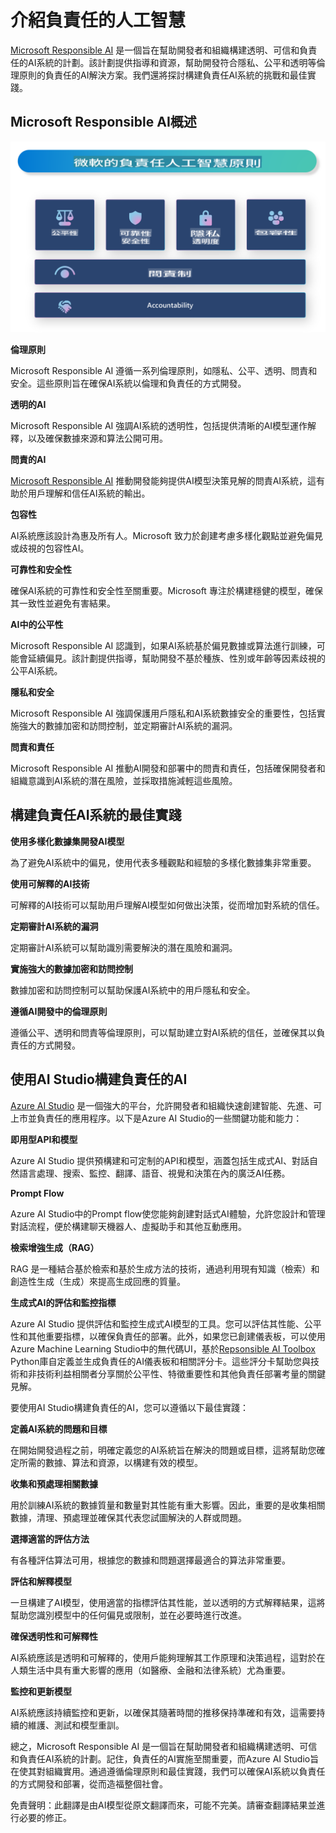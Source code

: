 # **介紹負責任的人工智慧**

[Microsoft Responsible AI](https://www.microsoft.com/ai/responsible-ai?WT.mc_id=aiml-138114-kinfeylo) 是一個旨在幫助開發者和組織構建透明、可信和負責任的AI系統的計劃。該計劃提供指導和資源，幫助開發符合隱私、公平和透明等倫理原則的負責任的AI解決方案。我們還將探討構建負責任AI系統的挑戰和最佳實踐。

## Microsoft Responsible AI概述

![RAIPrinciples](../../../../translated_images/RAIPrinciples.341872e84ab61d746359087157c13d5a0a5549e5187b42e45efca277ac550e12.tw.png)

**倫理原則**

Microsoft Responsible AI 遵循一系列倫理原則，如隱私、公平、透明、問責和安全。這些原則旨在確保AI系統以倫理和負責任的方式開發。

**透明的AI**

Microsoft Responsible AI 強調AI系統的透明性，包括提供清晰的AI模型運作解釋，以及確保數據來源和算法公開可用。

**問責的AI**

[Microsoft Responsible AI](https://www.microsoft.com/ai/responsible-ai?WT.mc_id=aiml-138114-kinfeylo) 推動開發能夠提供AI模型決策見解的問責AI系統，這有助於用戶理解和信任AI系統的輸出。

**包容性**

AI系統應該設計為惠及所有人。Microsoft 致力於創建考慮多樣化觀點並避免偏見或歧視的包容性AI。

**可靠性和安全性**

確保AI系統的可靠性和安全性至關重要。Microsoft 專注於構建穩健的模型，確保其一致性並避免有害結果。

**AI中的公平性**

Microsoft Responsible AI 認識到，如果AI系統基於偏見數據或算法進行訓練，可能會延續偏見。該計劃提供指導，幫助開發不基於種族、性別或年齡等因素歧視的公平AI系統。

**隱私和安全**

Microsoft Responsible AI 強調保護用戶隱私和AI系統數據安全的重要性，包括實施強大的數據加密和訪問控制，並定期審計AI系統的漏洞。

**問責和責任**

Microsoft Responsible AI 推動AI開發和部署中的問責和責任，包括確保開發者和組織意識到AI系統的潛在風險，並採取措施減輕這些風險。

## 構建負責任AI系統的最佳實踐

**使用多樣化數據集開發AI模型**

為了避免AI系統中的偏見，使用代表多種觀點和經驗的多樣化數據集非常重要。

**使用可解釋的AI技術**

可解釋的AI技術可以幫助用戶理解AI模型如何做出決策，從而增加對系統的信任。

**定期審計AI系統的漏洞**

定期審計AI系統可以幫助識別需要解決的潛在風險和漏洞。

**實施強大的數據加密和訪問控制**

數據加密和訪問控制可以幫助保護AI系統中的用戶隱私和安全。

**遵循AI開發中的倫理原則**

遵循公平、透明和問責等倫理原則，可以幫助建立對AI系統的信任，並確保其以負責任的方式開發。

## 使用AI Studio構建負責任的AI

[Azure AI Studio](https://ai.azure.com?WT.mc_id=aiml-138114-kinfeylo) 是一個強大的平台，允許開發者和組織快速創建智能、先進、可上市並負責任的應用程序。以下是Azure AI Studio的一些關鍵功能和能力：

**即用型API和模型**

Azure AI Studio 提供預構建和可定制的API和模型，涵蓋包括生成式AI、對話自然語言處理、搜索、監控、翻譯、語音、視覺和決策在內的廣泛AI任務。

**Prompt Flow**

Azure AI Studio中的Prompt flow使您能夠創建對話式AI體驗，允許您設計和管理對話流程，便於構建聊天機器人、虛擬助手和其他互動應用。

**檢索增強生成（RAG）**

RAG 是一種結合基於檢索和基於生成方法的技術，通過利用現有知識（檢索）和創造性生成（生成）來提高生成回應的質量。

**生成式AI的評估和監控指標**

Azure AI Studio 提供評估和監控生成式AI模型的工具。您可以評估其性能、公平性和其他重要指標，以確保負責任的部署。此外，如果您已創建儀表板，可以使用Azure Machine Learning Studio中的無代碼UI，基於[Repsonsible AI Toolbox](https://responsibleaitoolbox.ai/?WT.mc_id=aiml-138114-kinfeylo) Python庫自定義並生成負責任的AI儀表板和相關評分卡。這些評分卡幫助您與技術和非技術利益相關者分享關於公平性、特徵重要性和其他負責任部署考量的關鍵見解。

要使用AI Studio構建負責任的AI，您可以遵循以下最佳實踐：

**定義AI系統的問題和目標**

在開始開發過程之前，明確定義您的AI系統旨在解決的問題或目標，這將幫助您確定所需的數據、算法和資源，以構建有效的模型。

**收集和預處理相關數據**

用於訓練AI系統的數據質量和數量對其性能有重大影響。因此，重要的是收集相關數據，清理、預處理並確保其代表您試圖解決的人群或問題。

**選擇適當的評估方法**

有各種評估算法可用，根據您的數據和問題選擇最適合的算法非常重要。

**評估和解釋模型**

一旦構建了AI模型，使用適當的指標評估其性能，並以透明的方式解釋結果，這將幫助您識別模型中的任何偏見或限制，並在必要時進行改進。

**確保透明性和可解釋性**

AI系統應該是透明和可解釋的，使用戶能夠理解其工作原理和決策過程，這對於在人類生活中具有重大影響的應用（如醫療、金融和法律系統）尤為重要。

**監控和更新模型**

AI系統應該持續監控和更新，以確保其隨著時間的推移保持準確和有效，這需要持續的維護、測試和模型重訓。

總之，Microsoft Responsible AI 是一個旨在幫助開發者和組織構建透明、可信和負責任AI系統的計劃。記住，負責任的AI實施至關重要，而Azure AI Studio旨在使其對組織實用。通過遵循倫理原則和最佳實踐，我們可以確保AI系統以負責任的方式開發和部署，從而造福整個社會。

免責聲明：此翻譯是由AI模型從原文翻譯而來，可能不完美。請審查翻譯結果並進行必要的修正。